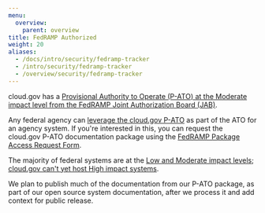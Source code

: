 ```yaml
---
menu:
  overview:
    parent: overview
title: FedRAMP Authorized
weight: 20
aliases:
  - /docs/intro/security/fedramp-tracker
  - /intro/security/fedramp-tracker
  - /overview/security/fedramp-tracker
---
```



cloud.gov has a [Provisional Authority to Operate (P-ATO) at the Moderate impact level from the FedRAMP Joint Authorization Board (JAB)](https://marketplace.fedramp.gov/#/product/18f-cloudgov).

Any federal agency can [leverage the cloud.gov P-ATO](https://www.fedramp.gov/resources/faqs/how-does-an-agency-leverage-a-fedramp-authorization/) as part of the ATO for an agency system. If you're interested in this, you can request the cloud.gov P-ATO documentation package using the [FedRAMP Package Access Request Form](https://www.fedramp.gov/files/2015/03/FedRAMP-Package-Request-Form_V4_06192014.pdf).

The majority of federal systems are at the [Low and Moderate impact levels](http://csrc.nist.gov/publications/fips/fips199/FIPS-PUB-199-final.pdf#page=6); [cloud.gov can't yet host High impact systems](/overview/security/fisma-high-applications/).

We plan to publish much of the documentation from our P-ATO package, as part of our open source system documentation, after we process it and add context for public release.